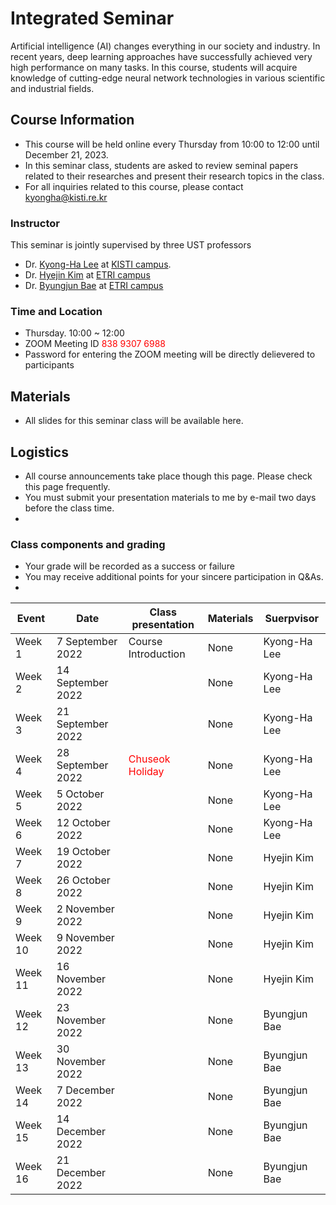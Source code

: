# Integrated Seminar
Artificial intelligence (AI) changes everything in our society and industry. In recent years, deep learning approaches have successfully achieved very high performance on many tasks.
In this course, students will acquire knowledge of cutting-edge neural network technologies in various scientific and industrial fields.

## Course Information
- This course will be held online every Thursday from 10:00 to 12:00 until December 21, 2023.
- In this seminar class, students are asked to review seminal papers related to their researches and present their research topics in the class.
- For all inquiries related to this course, please contact kyongha@kisti.re.kr

### Instructor
This seminar is jointly supervised by three UST professors 
- Dr. <a href="mailto:kyongha@kisti.re.kr">Kyong-Ha Lee</a> at <a href="https://www.ust.ac.kr/prog/major/eng/sub03_03_02/IR/view.do?majorNo=32">KISTI campus</a>.
- Dr. <a href="mailto:marisan@etri.re.kr">Hyejin Kim</a> at <a href="https://www.ust.ac.kr/prog/campus/campus_eng/sub36_04/36/majorView.do?majorNo=71&kind=information">ETRI campus</a>
- Dr. <a href="mailto:1080i@etri.re.kr">Byungjun Bae</a> at <a href="https://www.ust.ac.kr/prog/campus/campus/sub36_04/36/majorView.do?majorNo=70&kind=information">ETRI campus</a>

### Time and Location
- Thursday. 10:00  ~ 12:00
- ZOOM Meeting ID<span style="color:red"> 838 9307 6988</span>
- Password for entering the ZOOM meeting will be directly delievered to participants 

## Materials
- All slides for this seminar class will be available here. 
## Logistics
- All course announcements take place though this page. Please check this page frequently.
- You must submit your presentation materials to me by e-mail two days before the class time.
- 
### Class components and grading
- Your grade will be recorded as a success or failure 
- You may receive additional points for your sincere participation in Q&As.
- 
|Event|Date| Class presentation| Materials|Suerpvisor|
|---------|----------|---------------------|------------|-----------
|Week 1|7 September 2022| Course Introduction| None|Kyong-Ha Lee|
|Week 2|14 September 2022| | None| Kyong-Ha Lee|
|Week 3|21 September 2022| | None| Kyong-Ha Lee|
|Week 4|28 September 2022|<span style="color:red">Chuseok Holiday</span>|None| Kyong-Ha Lee|
|Week 5|5 October 2022| | None| Kyong-Ha Lee|
|Week 6|12 October 2022| | None| Kyong-Ha Lee|
|Week 7|19 October 2022| | None| Hyejin Kim|
|Week 8|26 October 2022| | None| Hyejin Kim|
|Week 9|2 November 2022| | None| Hyejin Kim|
|Week 10|9 November 2022| | None| Hyejin Kim|
|Week 11|16 November 2022| | None| Hyejin Kim|
|Week 12|23 November 2022| | None| Byungjun Bae|
|Week 13|30 November 2022| | None| Byungjun Bae|
|Week 14|7 December 2022| | None| Byungjun Bae|
|Week 15|14 December 2022| | None| Byungjun Bae|
|Week 16|21 December 2022| | None| Byungjun Bae|


